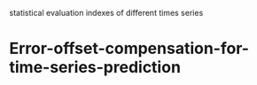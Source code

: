 statistical evaluation indexes of different times series
# Error-offset-compensation-for-time-series-prediction
